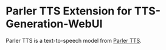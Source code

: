 # Parler TTS Extension for TTS-Generation-WebUI

Parler TTS is a text-to-speech model from [Parler TTS](https://github.com/huggingface/parler-tts).
